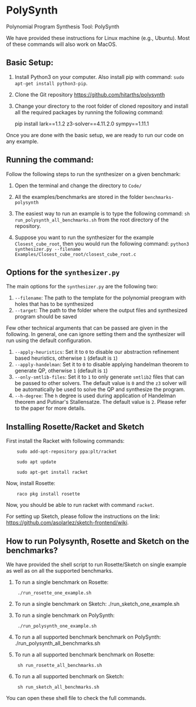 # PolySynth

Polynomial Program Synthesis Tool: PolySynth

We have provided these instructions for Linux machine (e.g., Ubuntu). Most of these commands will also work on MacOS. 

## Basic Setup:
1. Install Python3 on your computer. Also install pip with command: `sudo apt-get install python3-pip`.

2. Clone the Git repository https://github.com/hitarths/polysynth

3. Change your directory to the root folder of cloned repository and install all the required packages by running the following command: 

	pip install lark==1.1.2 z3-solver==4.11.2.0 sympy==1.11.1

Once you are done with the basic setup, we are ready to run our code on any example.

## Running the command:

Follow the following steps to run the synthesizer on a given benchmark:

1. Open the terminal and change the directory to `Code/`

2. All the examples/benchmarks are stored in the folder `benchmarks-polysynth`

3. The easiest way to run an example is to type the following command:
`sh run_polysynth_all_benchmarks.sh` from the root directory of the repository.

4. Suppose you want to run the synthesizer for the example `Closest_cube_root`, then you would run the following command:
`python3 synthesizer.py --filename Examples/Closest_cube_root/closest_cube_root.c`



## Options for the `synthesizer.py`

The main options for the `synthesizer.py` are the following two:

1. `--filename`: The path to the template for the polynomial preogram with holes that has to be synthesized
2. `--target`: The path to the folder where the output files and synthesized program should be saved


Few other technical arguments that can be passed are given in the following. In general, one can ignore setting them and the synthesizer will run using the default configuration. 

1. `--apply-heuristics`: Set it to `0` to disable our abstraction refinement based heuristics, otherwise `1` (default is `1`)
2. `--apply-handelman`: Set it to `0` to disable applying handelman theorem to generate QP, otherwise `1` (default is `1`)
3. `--only-smtlib-files`: Set it to `1` to only generate `smtlib2` files that can be passed to other solvers. The default value is `0` and the `z3` solver will be automatically be used to solve the QP and synthesize the program.
4. `--h-degree`: The `h` degree is used during application of Handelman theorem and Putinar's Stallensatze. The default value is `2`. Please refer to the paper for more details.  


## Installing Rosette/Racket and Sketch

First install the Racket with following commands:

		sudo add-apt-repository ppa:plt/racket

		sudo apt update

		sudo apt-get install racket

Now, install Rosette:

		raco pkg install rosette

Now, you should be able to run racket with command `racket`.

For setting up Sketch, please follow the instructions on the link: https://github.com/asolarlez/sketch-frontend/wiki.


## How to run Polysynth, Rosette and Sketch on the benchmarks?

We have provided the shell script to run Rosette/Sketch on single example as well as on all the supported benchmarks.

1. To run a single benchmark on Rosette:

		./run_rosette_one_example.sh

2. To run a single benchmark on Sketch:
		./run_sketch_one_example.sh

3. To run a single benchmark on PolySynth:

		./run_polysynth_one_example.sh

4. To run a all supported benchmark benchmark on PolySynth:
		./run_polysynth_all_benchmarks.sh

5. To run a all supported benchmark benchmark on Rosette:

		sh run_rosette_all_benchmarks.sh

6. To run a all supported benchmark on Sketch:

		sh run_sketch_all_benchmarks.sh


You can open these shell file to check the full commands.